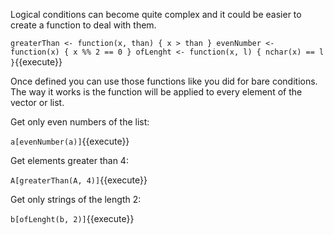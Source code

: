 Logical conditions can become quite complex and it could be easier to create a function to deal with them.

`greaterThan <- function(x, than) { x > than }
evenNumber <- function(x) { x %% 2 == 0 }
ofLenght <- function(x, l) { nchar(x) == l }`{{execute}}

Once defined you can use those functions like you did for bare conditions.
The way it works is the function will be applied to every element of the vector or list.

Get only even numbers of the list:

`a[evenNumber(a)]`{{execute}}

Get elements greater than 4:

`A[greaterThan(A, 4)]`{{execute}}

Get only strings of the length 2:

`b[ofLenght(b, 2)]`{{execute}}
